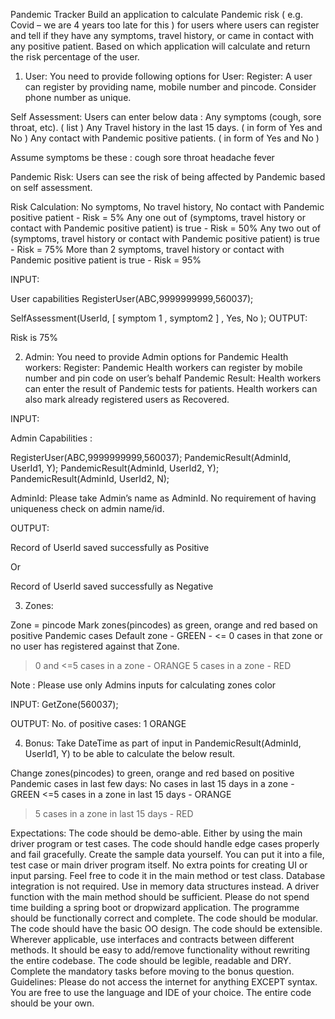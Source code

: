 Pandemic Tracker
Build an application to calculate Pandemic risk ( e.g. Covid – we are 4 years too late for this ) for users where users can register and tell if they have any symptoms, travel history, or came in contact with any positive patient. Based on which application will calculate and return the risk percentage of the user.

1.  User:
    You need to provide following options for User:
    Register: A user can register by providing name, mobile number and pincode. Consider phone number as unique.

Self Assessment: Users can enter below data :
Any symptoms (cough, sore throat, etc). ( list )
Any Travel history in the last 15 days. ( in form of Yes and No )
Any contact with Pandemic positive patients. ( in form of Yes and No )

Assume symptoms be these :
cough
sore throat
headache
fever

Pandemic Risk: Users can see the risk of being affected by Pandemic based on self assessment.

Risk Calculation:
No symptoms, No travel history, No contact with Pandemic positive patient - Risk = 5%
Any one out of (symptoms, travel history or contact with Pandemic positive patient) is true - Risk = 50%
Any two out of (symptoms, travel history or contact with Pandemic positive patient) is true - Risk = 75%
More than 2 symptoms, travel history or contact with Pandemic positive patient is true - Risk = 95%

INPUT:

User capabilities
RegisterUser(ABC,9999999999,560037);

SelfAssessment(UserId, [ symptom 1 , symptom2 ] , Yes, No );
OUTPUT:

Risk is 75%

2. Admin:
   You need to provide Admin options for Pandemic Health workers:
   Register: Pandemic Health workers can register by mobile number and pin code on user’s behalf
   Pandemic Result: Health workers can enter the result of Pandemic tests for patients.
   Health workers can also mark already registered users as Recovered.

INPUT:

Admin Capabilities :

RegisterUser(ABC,9999999999,560037);
PandemicResult(AdminId, UserId1, Y);
PandemicResult(AdminId, UserId2, Y);
PandemicResult(AdminId, UserId2, N);

AdminId: Please take Admin’s name as AdminId. No requirement of having uniqueness check on admin name/id.

OUTPUT:

Record of UserId saved successfully as Positive

Or

Record of UserId saved successfully as Negative

3.  Zones:

Zone = pincode
Mark zones(pincodes) as green, orange and red based on positive Pandemic cases
Default zone - GREEN - <= 0 cases in that zone or no user has registered against that Zone.

> 0 and <=5 cases in a zone - ORANGE
> 5 cases in a zone - RED

Note : Please use only Admins inputs for calculating zones color

INPUT:
GetZone(560037);

OUTPUT:
No. of positive cases: 1
ORANGE

4. Bonus:
   Take DateTime as part of input in PandemicResult(AdminId, UserId1, Y) to be able to calculate the below result.

Change zones(pincodes) to green, orange and red based on positive Pandemic cases in last few days:
No cases in last 15 days in a zone - GREEN
<=5 cases in a zone in last 15 days - ORANGE

> 5 cases in a zone in last 15 days - RED

Expectations:
The code should be demo-able. Either by using the main driver program or test cases.
The code should handle edge cases properly and fail gracefully.
Create the sample data yourself. You can put it into a file, test case or main driver program itself. No extra points for creating UI or input parsing. Feel free to code it in the main method or test class.
Database integration is not required. Use in memory data structures instead.
A driver function with the main method should be sufficient. Please do not spend time building a spring boot or dropwizard application.
The programme should be functionally correct and complete.
The code should be modular. The code should have the basic OO design.
The code should be extensible. Wherever applicable, use interfaces and contracts between different methods. It should be easy to add/remove functionality without rewriting the entire codebase.
The code should be legible, readable and DRY.
Complete the mandatory tasks before moving to the bonus question.
Guidelines:
Please do not access the internet for anything EXCEPT syntax.
You are free to use the language and IDE of your choice.
The entire code should be your own.
